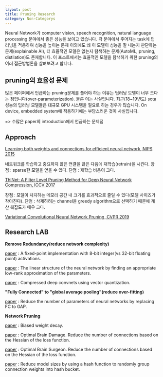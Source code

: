 ```yaml
---
layout: post
title: Pruning Research
category: Non-Categorys
---
```


Neural Network가 computer vision, speech recognition, natural language processing 분야에서 좋은 성능을 보이고 있습니다.
각 분야에서 주어지는 task에 딥러닝을 적용하여 성능을 높이는 문제 이외에도 왜 이 모델이 성능을 잘 내는지 판단하는 문제(explainable AI), 더 효율적인 모델은 없는지 탐색하는 문제(AutoML, pruning, distilation)도 존재합니다.
이 포스트에서는 효율적인 모델을 탐색하기 위한 pruning의 여러 접근방법론을 살펴보려고 합니다.

## pruning의 효율성 문제

많은 페이퍼에서 언급하는 pruning문제를 풀어야 하는 이유는 딥러닝 모델이 너무 크다는 점입니다(over-parameterization).
물론 이는 사실입니다.
최근(18~19년도) sota 성능의 딥러닝 모델들은 대규모 GPU 시스템을 필요로 하는 경우가 많습니다.
On device, embedded system에 적용하기에는 부담스러운 것이 사실입니다.

=> 수많은 paper의 introduction에서 언급하는 문제점

## Approach

[Learning both weights and connections for efficient neural network, NIPS 2015](https://arxiv.org/pdf/1506.02626.pdf)

네트워크를 학습하고 중요하지 않은 연결을 끊은 다음에 재학습(retrain)을 시킨다.
장점 : sparse한 모델을 얻을 수 있다.
단점 : 재학습 비용이 크다.

[ThiNet: A Filter Level Pruning Method for Deep Neural Network Compression, ICCV 2017](http://openaccess.thecvf.com/content_ICCV_2017/papers/Luo_ThiNet_A_Filter_ICCV_2017_paper.pdf)

장점 : 모델이 차지하는 메모리 공간 내 크기를 효과적으로 줄일 수 있다(모델 사이즈가 작아진다).
단점 : 삭제하려는 channel을 greedy algorithm으로 선택하기 때문에 계산 복잡도가 매우 크다.

[Variational Convolutional Neural Network Pruning, CVPR 2019](http://openaccess.thecvf.com/content_CVPR_2019/papers/Zhao_Variational_Convolutional_Neural_Network_Pruning_CVPR_2019_paper.pdf)


## Research LAB


**Remove Redundancy(reduce network complexity)**

[paper](https://static.googleusercontent.com/media/research.google.com/ko//pubs/archive/37631.pdf) : A fixed-point implementation with 8-bit integer(vs 32-bit floating point) activations.

[paper](https://arxiv.org/abs/1404.0736) : The linear structure of the neural network by finding an appropriate low-rank approximation of the parameters.

[paper](https://arxiv.org/abs/1412.6115) : Compressed deep convnets using vector quantization.

**"Fully Connected" to "global average pooling"(reduce over-fitting)** 

[paper](https://arxiv.org/abs/1409.4842) : Reduce the number of parameters of neural networks by replacing FC to GAP.

**Network Pruning**

[paper](https://papers.nips.cc/paper/156-comparing-biases-for-minimal-network-construction-with-back-propagation.pdf) : Biased weight decay.

[paper](http://yann.lecun.com/exdb/publis/pdf/lecun-90b.pdf) : Optimal Brain Damage. Reduce the number of connections based on the Hessian of the loss function.

[paper](https://papers.nips.cc/paper/647-second-order-derivatives-for-network-pruning-optimal-brain-surgeon.pdf) : Optimal Brain Surgeon. Reduce the number of connections based on the Hessian of the loss function.

[paper](https://arxiv.org/pdf/1504.04788.pdf) : Reduce model sizes by using a hash function to randomly group connection weights into hash bucket.


